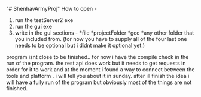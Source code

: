 "# ShenhavArmyProj" 
How to open - 
1. run the testServer2 exe
2. run the gui exe
3. write in the gui sections - *file *projectFolder *gcc *any other folder that you included from. (for now you have to supply all of the four last one needs to be optional but i didnt make it optional yet.)

program isnt close to be finished.. for now i have the compile check in the run of the program.
the rest api does work but it needs to get requests in order for it to work and at the moment i found a way to connect between the tools and platform .
i will tell you about it in sunday. after ill finish the idea i will have a fully run of the program but obviously most of the things are not finished.
